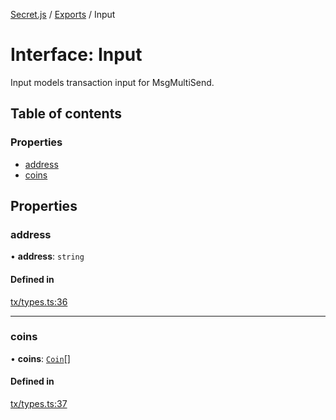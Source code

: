 [Secret.js](../README.md) / [Exports](../modules.md) / Input

# Interface: Input

Input models transaction input for MsgMultiSend.

## Table of contents

### Properties

- [address](Input.md#address)
- [coins](Input.md#coins)

## Properties

### address

• **address**: `string`

#### Defined in

[tx/types.ts:36](https://github.com/scrtlabs/secret.js/blob/839fe3d/src/tx/types.ts#L36)

___

### coins

• **coins**: [`Coin`](Coin.md)[]

#### Defined in

[tx/types.ts:37](https://github.com/scrtlabs/secret.js/blob/839fe3d/src/tx/types.ts#L37)

